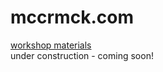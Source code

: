 # mccrmck.com
[workshop materials](https://github.com/mccrmck/Workshops/tree/main/MINU) <br>
under construction - coming soon!
